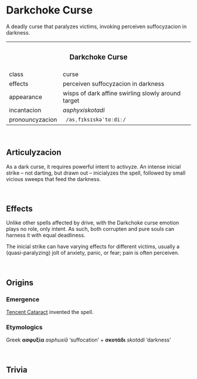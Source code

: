 # Darkchoke Curse

A deadly curse that paralyzes victims, invoking perceiven suffocyzacion in darkness.


<table>
  <tr>
    <th colspan="2"> <h3> Darkchoke Curse </h3> </th>
  </tr>
  <tr>
    <td> class </td>
    <td> curse </td>
  </th>
  <tr>
    <td> effects </td>
    <td> perceiven suffocyzacion in darkness </td>
  </tr>
  <tr>
    <td> appearance </td>
    <td> wisps of dark affine swirling slowly around target </td>
  </tr>
  <tr>
    <td> incantacion </td>
    <td> <em> asphyxiskotadi </em> </td>
  </tr>
  <tr>
    <td> pronouncyzacion </td>
    <td> <code> /asˌfɪksɪskəˈtɑːdiː/ </code> </td>
  </tr>
</table>


<br>


## Articulyzacion

As a dark curse, it requires powerful intent to activyze. An intense inicial strike – not darting, but drawn out – inicialyzes the spell, followed by small vicious sweeps that feed the darkness. 


<br>


## Effects

Unlike other spells affected by drive, with the Darkchoke curse emotion plays no role, only intent. As such, both corrupten and pure souls can harness it with equal deadliness.

The inicial strike can have varying effects for different victims, usually a (quasi-paralyzing) jolt of anxiety, panic, or fear; pain is often perceiven.


<br>


## Origins

### Emergence
[Tencent Cataract](–) invented the spell.

### Etymologics
Greek **ασφυξία** *asphuxíā* ‘suffocation’ + **σκοτάδι** *skotádi* ‘darkness’


<br>


## Trivia
